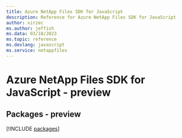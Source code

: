 ```yaml
---
title: Azure NetApp Files SDK for JavaScript
description: Reference for Azure NetApp Files SDK for JavaScript
author: xirzec
ms.author: jeffish
ms.data: 03/18/2023
ms.topic: reference
ms.devlang: javascript
ms.service: netappfiles
---
```

# Azure NetApp Files SDK for JavaScript - preview
## Packages - preview
[!INCLUDE [packages](netapp-files-index.md)]